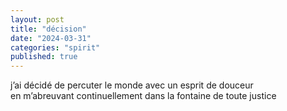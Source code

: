 ```yaml
---
layout: post
title: "décision"
date: "2024-03-31"
categories: "spirit"
published: true
---
```


j’ai décidé de percuter le monde avec un esprit de douceur  
en m’abreuvant continuellement dans la fontaine de toute justice  
